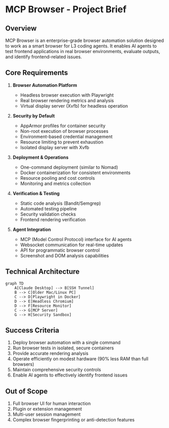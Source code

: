 # MCP Browser - Project Brief

## Overview
MCP Browser is an enterprise-grade browser automation solution designed to work as a smart browser for L3 coding agents. It enables AI agents to test frontend applications in real browser environments, evaluate outputs, and identify frontend-related issues.

## Core Requirements

1. **Browser Automation Platform**
   - Headless browser execution with Playwright
   - Real browser rendering metrics and analysis
   - Virtual display server (Xvfb) for headless operation

2. **Security by Default**
   - AppArmor profiles for container security
   - Non-root execution of browser processes
   - Environment-based credential management
   - Resource limiting to prevent exhaustion
   - Isolated display server with Xvfb

3. **Deployment & Operations**
   - One-command deployment (similar to Nomad)
   - Docker containerization for consistent environments
   - Resource pooling and cost controls
   - Monitoring and metrics collection

4. **Verification & Testing**
   - Static code analysis (Bandit/Semgrep)
   - Automated testing pipeline
   - Security validation checks
   - Frontend rendering verification

5. **Agent Integration**
   - MCP (Model Control Protocol) interface for AI agents
   - Websocket communication for real-time updates
   - API for programmatic browser control
   - Screenshot and DOM analysis capabilities

## Technical Architecture

```
graph TD
    A[Claude Desktop] --> B[SSH Tunnel]
    B --> C[Older Mac/Linux PC]
    C --> D[Playwright in Docker]
    D --> E[Headless Chromium]
    D --> F[Resource Monitor]
    C --> G[MCP Server]
    G --> H[Security Sandbox]
```

## Success Criteria

1. Deploy browser automation with a single command
2. Run browser tests in isolated, secure containers
3. Provide accurate rendering analysis
4. Operate efficiently on modest hardware (90% less RAM than full browsers)
5. Maintain comprehensive security controls
6. Enable AI agents to effectively identify frontend issues

## Out of Scope

1. Full browser UI for human interaction
2. Plugin or extension management
3. Multi-user session management
4. Complex browser fingerprinting or anti-detection features 